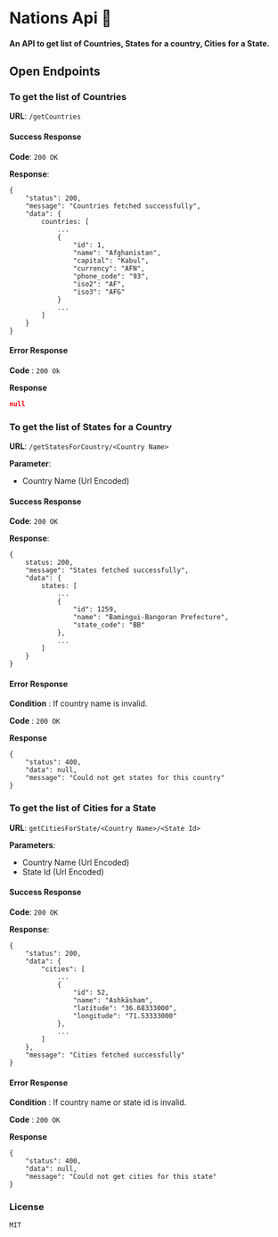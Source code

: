 # Nations Api 🛫

#### An API to get list of Countries, States for a country, Cities for a State.

## Open Endpoints

### To get the list of Countries

**URL**: `/getCountries`

#### Success Response

**Code**: `200 OK`

**Response**:

```
{
    "status": 200,
    "message": "Countries fetched successfully",
    "data": {
        countries: [
            ...
            {
                "id": 1,
                "name": "Afghanistan",
                "capital": "Kabul",
                "currency": "AFN",
                "phone_code": "93",
                "iso2": "AF",
                "iso3": "AFG"
            }
            ...
        ]
    }
}
```

#### Error Response

**Code** : `200 Ok`

**Response**

```json
null
```

### To get the list of States for a Country

**URL**: `/getStatesForCountry/<Country Name>`

**Parameter**:

-    Country Name (Url Encoded)

#### Success Response

**Code**: `200 OK`

**Response**:

```
{
    status: 200,
    "message": "States fetched successfully",
    "data": {
        states: [
            ...
            {
                "id": 1259,
                "name": "Bamingui-Bangoran Prefecture",
                "state_code": "BB"
            },
            ...
        ]
    }
}
```

#### Error Response

**Condition** : If country name is invalid.

**Code** : `200 OK`

**Response**

```
{
    "status": 400,
    "data": null,
    "message": "Could not get states for this country"
}
```

### To get the list of Cities for a State

**URL**: `getCitiesForState/<Country Name>/<State Id>`

**Parameters**:

-    Country Name (Url Encoded)
-    State Id (Url Encoded)

#### Success Response

**Code**: `200 OK`

**Response**:

```
{
    "status": 200,
    "data": {
        "cities": [
            ...
            {
                "id": 52,
                "name": "Ashkāsham",
                "latitude": "36.68333000",
                "longitude": "71.53333000"
            },
            ...
        ]
    },
    "message": "Cities fetched successfully"
}
```

#### Error Response

**Condition** : If country name or state id is invalid.

**Code** : `200 OK`

**Response**

```
{
    "status": 400,
    "data": null,
    "message": "Could not get cities for this state"
}
```

### License

```
MIT
```
